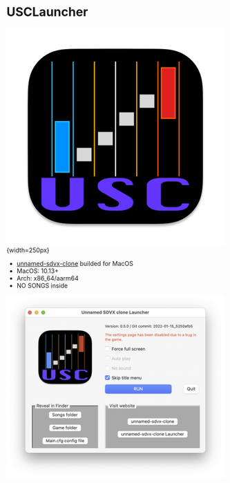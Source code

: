 USCLauncher
===========

![](Doc/USCLauncherAppIcon.png){width=250px}

- [unnamed-sdvx-clone](https://github.com/Drewol/unnamed-sdvx-clone/) builded for MacOS
- MacOS: 10.13+
- Arch: x86_64/aarm64
- NO SONGS inside

![](Doc/USCL-screenshot.png)
